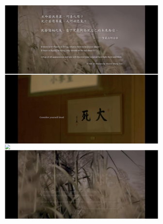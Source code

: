 ![](../../../attachments/2023-03-11-18-14-15.png)
![](../../../attachments/2023-03-11-18-14-21.png)
![](../../../attachments/2023-03-11-18-14-27.png)
![](../../../attachments/2023-03-11-18-14-32.png)